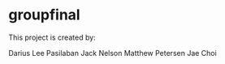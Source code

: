 # groupfinal

This project is created by:

Darius Lee Pasilaban 
Jack Nelson
Matthew Petersen
Jae Choi
